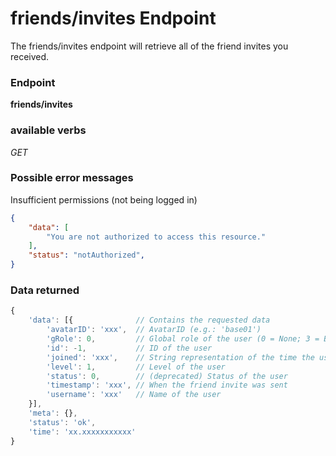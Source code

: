 # friends/invites Endpoint

The friends/invites endpoint will retrieve all of the friend invites you received.

### Endpoint

**friends/invites**

### available verbs

_GET_

### Possible error messages

Insufficient permissions (not being logged in)
```json
{
    "data": [
        "You are not authorized to access this resource."
    ],
    "status": "notAuthorized",
}
```

### Data returned

```js
{
    'data': [{              // Contains the requested data
        'avatarID': 'xxx',  // AvatarID (e.g.: 'base01')
        'gRole': 0,         // Global role of the user (0 = None; 3 = Brand Ambassador (BA); 5 = Admin)
        'id': -1,           // ID of the user
        'joined': 'xxx',    // String representation of the time the user joined plug (e.g.: '2014-07-23 22:47:00.573000')
        'level': 1,         // Level of the user
        'status': 0,        // (deprecated) Status of the user
        'timestamp': 'xxx', // When the friend invite was sent
        'username': 'xxx'   // Name of the user
    }],
    'meta': {},
    'status': 'ok',
    'time': 'xx.xxxxxxxxxxx'
}
```